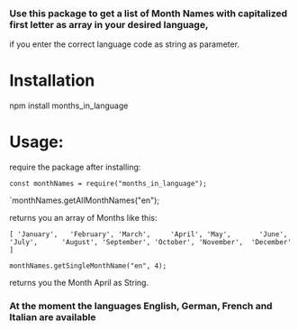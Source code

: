 ### Use this package to get a list of Month Names with capitalized first letter as array in your desired language,
if you enter the correct language code as string as parameter.

# Installation

npm install months_in_language


# Usage:

require the package after installing:

`const monthNames = require("months_in_language");`


`monthNames.getAllMonthNames("en");

returns you an array of Months like this:

`[
  'January',   'February',
  'March',     'April',
  'May',       'June',
  'July',      'August',
  'September', 'October',
  'November',  'December'
]`


`monthNames.getSingleMonthName("en", 4);` 

returns you the Month April as String.


### At the moment the languages English, German, French and Italian are available
